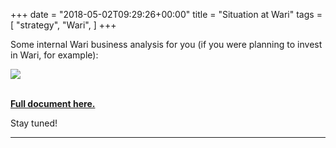 +++
date = "2018-05-02T09:29:26+00:00"
title = "Situation at Wari"
tags = [
    "strategy",
    "Wari",
]
+++


Some internal Wari business analysis for you (if you were planning to invest in Wari, for example):
<!--more-->
<div class="container" style="width:auto">
  <a target="blank" href="https://res.cloudinary.com/vincentstradic/image/upload/v1525882245/work/busdevanalys.jpg">
    <img src="https://res.cloudinary.com/vincentstradic/image/upload/v1525882245/work/busdevanalys.jpg" style="max-width:100%">
  </a>
</div>
<br>


[**Full document here.**](https://res.cloudinary.com/vincentstradic/image/upload/v1525882301/work/MEMO_SG_WARI.docx_1.pdf)



Stay tuned!
<hr>
